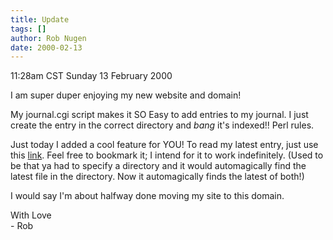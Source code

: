 ```yaml
---
title: Update
tags: []
author: Rob Nugen
date: 2000-02-13
---
```


<title>Year 2000</title>
<p class=date>11:28am CST Sunday 13 February 2000</p>

<p>I am super duper enjoying my new website and domain!

<p>My journal.cgi script makes it SO Easy to add entries to my
journal.  I just create the entry in the correct directory and
<em>bang</em> it's indexed!!  Perl rules.

<p>Just today I added a cool feature for YOU! To read my latest entry,
<!-- OLD: just use this <a href="/cgi-local/journal.cgi?dir=latest">link</a>. -->
just use this <a href="/journal/">link</a>.
Feel free to bookmark it; I intend for it to work indefinitely.  (Used
to be that ya had to specify a directory and it would automagically
find the latest file in the directory.  Now it automagically finds the
latest of both!)

<p>I would say I'm about halfway done moving my site to this domain.

<p>With Love
<br>- Rob
</p>
